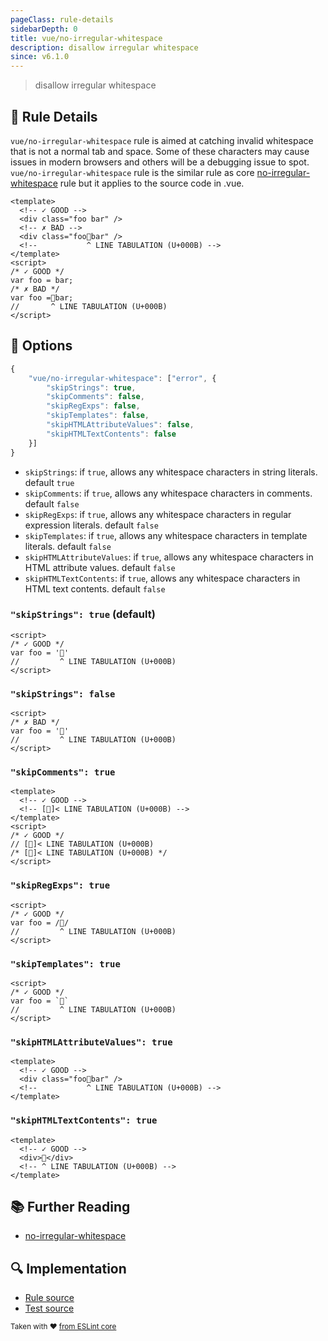 ```yaml
---
pageClass: rule-details
sidebarDepth: 0
title: vue/no-irregular-whitespace
description: disallow irregular whitespace
since: v6.1.0
---
```

> disallow irregular whitespace

## :book: Rule Details

`vue/no-irregular-whitespace` rule is aimed at catching invalid whitespace that is not a normal tab and space. Some of these characters may cause issues in modern browsers and others will be a debugging issue to spot.
`vue/no-irregular-whitespace` rule is the similar rule as core [no-irregular-whitespace] rule but it applies to the source code in .vue.

<eslint-code-block :rules="{'vue/no-irregular-whitespace': ['error']}">

```vue
<template>
  <!-- ✓ GOOD -->
  <div class="foo bar" />
  <!-- ✗ BAD -->
  <div class="foobar" />
  <!--           ^ LINE TABULATION (U+000B) -->
</template>
<script>
/* ✓ GOOD */
var foo = bar;
/* ✗ BAD */
var foo =bar;
//       ^ LINE TABULATION (U+000B)
</script>
```

</eslint-code-block>

## :wrench: Options

```js
{
    "vue/no-irregular-whitespace": ["error", {
        "skipStrings": true,
        "skipComments": false,
        "skipRegExps": false,
        "skipTemplates": false,
        "skipHTMLAttributeValues": false,
        "skipHTMLTextContents": false
    }]
}
```

- `skipStrings`: if `true`, allows any whitespace characters in string literals. default `true`
- `skipComments`: if `true`, allows any whitespace characters in comments. default `false`
- `skipRegExps`: if `true`, allows any whitespace characters in regular expression literals. default `false`
- `skipTemplates`: if `true`, allows any whitespace characters in template literals. default `false`
- `skipHTMLAttributeValues`: if `true`, allows any whitespace characters in HTML attribute values. default `false`
- `skipHTMLTextContents`: if `true`, allows any whitespace characters in HTML text contents. default `false`

### `"skipStrings": true` (default)

<eslint-code-block :rules="{'vue/no-irregular-whitespace': ['error', {skipStrings: true}]}">

```vue
<script>
/* ✓ GOOD */
var foo = ''
//         ^ LINE TABULATION (U+000B)
</script>
```

</eslint-code-block>

### `"skipStrings": false`

<eslint-code-block :rules="{'vue/no-irregular-whitespace': ['error', {skipStrings: false}]}">

```vue
<script>
/* ✗ BAD */
var foo = ''
//         ^ LINE TABULATION (U+000B)
</script>
```

</eslint-code-block>

### `"skipComments": true`

<eslint-code-block :rules="{'vue/no-irregular-whitespace': ['error', {skipComments: true}]}">

```vue
<template>
  <!-- ✓ GOOD -->
  <!-- []< LINE TABULATION (U+000B) -->
</template>
<script>
/* ✓ GOOD */
// []< LINE TABULATION (U+000B)
/* []< LINE TABULATION (U+000B) */
</script>
```

</eslint-code-block>

### `"skipRegExps": true`

<eslint-code-block :rules="{'vue/no-irregular-whitespace': ['error', {skipRegExps: true}]}">

```vue
<script>
/* ✓ GOOD */
var foo = //
//         ^ LINE TABULATION (U+000B)
</script>
```

</eslint-code-block>

### `"skipTemplates": true`

<eslint-code-block :rules="{'vue/no-irregular-whitespace': ['error', {skipTemplates: true}]}">

```vue
<script>
/* ✓ GOOD */
var foo = ``
//         ^ LINE TABULATION (U+000B)
</script>
```

</eslint-code-block>

### `"skipHTMLAttributeValues": true`

<eslint-code-block :rules="{'vue/no-irregular-whitespace': ['error', {skipHTMLAttributeValues: true}]}">

```vue
<template>
  <!-- ✓ GOOD -->
  <div class="foobar" />
  <!--           ^ LINE TABULATION (U+000B) -->
</template>
```

</eslint-code-block>

### `"skipHTMLTextContents": true`

<eslint-code-block :rules="{'vue/no-irregular-whitespace': ['error', {skipHTMLTextContents: true}]}">

```vue
<template>
  <!-- ✓ GOOD -->
  <div></div>
  <!-- ^ LINE TABULATION (U+000B) -->
</template>
```

</eslint-code-block>

## :books: Further Reading

- [no-irregular-whitespace]

[no-irregular-whitespace]: https://eslint.org/docs/rules/no-irregular-whitespace

## :mag: Implementation

- [Rule source](https://github.com/vuejs/eslint-plugin-vue/blob/master/lib/rules/no-irregular-whitespace.js)
- [Test source](https://github.com/vuejs/eslint-plugin-vue/blob/master/tests/lib/rules/no-irregular-whitespace.js)

<sup>Taken with ❤️ [from ESLint core](https://eslint.org/docs/rules/no-irregular-whitespace)</sup>
